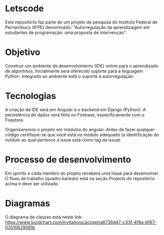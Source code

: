 # Letscode

Este repositório faz parte de um projeto de pesquisa do Instituto Federal de Pernambuco (IFPE) denominado: "Autorregulação da aprendizagem em estudantes de programação: uma proposta de intervenção".

# Objetivo
Construir um ambiente de desenvolvimento (IDE) online para o aprendizado de algoritmos. Inicialmente será oferecido suporte para a linguagem Python. Integrado ao ambiente está o suporte à autorregulação.

# Tecnologias
A criação da IDE será em Angular e o backend em Django (Python). A persistência de dados será feita no Firebase, especificamente com o Firestore.

Organizaremos o projeto em módulos do angular. Antes de fazer qualquer código certifique-se que você está no módulo adequado (a identificação do módulo ao qual pertence a issue está como tag da issue)

# Processo de desenvolvimento 
Em sprints e cada membro do projeto receberá uma Issue para desenvolver. O fluxo de trabalho (quadro kanban) está na seção Projects do repositório acima e deve ser utilizado.

# Diagramas
O diagrama de classes está neste link: https://www.lucidchart.com/invitations/accept/a6736d47-c33f-4f8a-bf67-03510629591b
